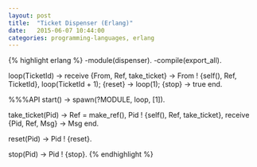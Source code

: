 ```yaml
---
layout: post
title:  "Ticket Dispenser (Erlang)"
date:   2015-06-07 10:44:00
categories: programming-languages, erlang
---
```


{% highlight erlang %}
-module(dispenser).
-compile(export_all).

loop(TicketId) ->
  receive
    {From, Ref, take_ticket} ->
      From ! {self(), Ref, TicketId},
      loop(TicketId + 1);
    {reset} ->
      loop(1);
    {stop} ->
      true
  end.

%%%API
start() ->
  spawn(?MODULE, loop, [1]).

take_ticket(Pid) ->
  Ref = make_ref(),
  Pid ! {self(), Ref, take_ticket},
  receive
    {Pid, Ref, Msg} -> Msg
  end.

reset(Pid) ->
  Pid ! {reset}.

stop(Pid) ->
  Pid ! {stop}.
{% endhighlight %}

